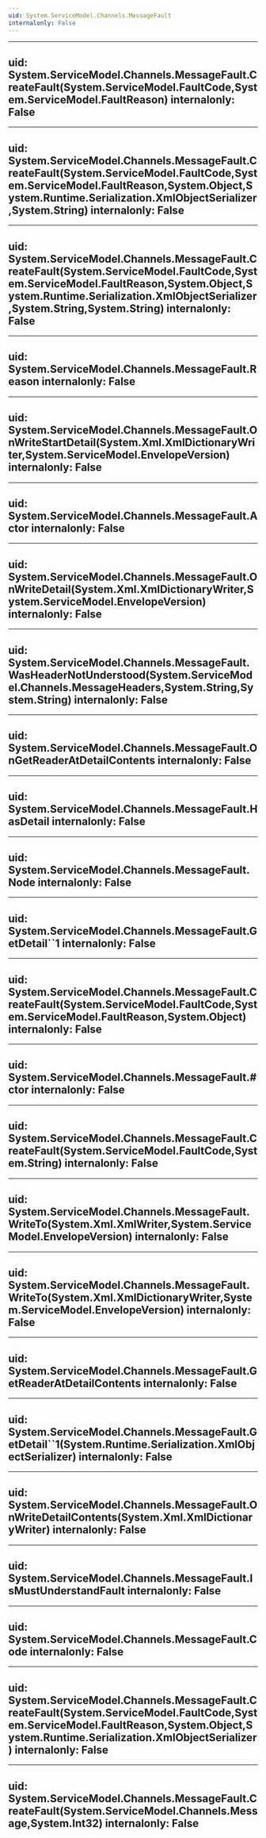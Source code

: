 ```yaml
---
uid: System.ServiceModel.Channels.MessageFault
internalonly: False
---
```


---
uid: System.ServiceModel.Channels.MessageFault.CreateFault(System.ServiceModel.FaultCode,System.ServiceModel.FaultReason)
internalonly: False
---

---
uid: System.ServiceModel.Channels.MessageFault.CreateFault(System.ServiceModel.FaultCode,System.ServiceModel.FaultReason,System.Object,System.Runtime.Serialization.XmlObjectSerializer,System.String)
internalonly: False
---

---
uid: System.ServiceModel.Channels.MessageFault.CreateFault(System.ServiceModel.FaultCode,System.ServiceModel.FaultReason,System.Object,System.Runtime.Serialization.XmlObjectSerializer,System.String,System.String)
internalonly: False
---

---
uid: System.ServiceModel.Channels.MessageFault.Reason
internalonly: False
---

---
uid: System.ServiceModel.Channels.MessageFault.OnWriteStartDetail(System.Xml.XmlDictionaryWriter,System.ServiceModel.EnvelopeVersion)
internalonly: False
---

---
uid: System.ServiceModel.Channels.MessageFault.Actor
internalonly: False
---

---
uid: System.ServiceModel.Channels.MessageFault.OnWriteDetail(System.Xml.XmlDictionaryWriter,System.ServiceModel.EnvelopeVersion)
internalonly: False
---

---
uid: System.ServiceModel.Channels.MessageFault.WasHeaderNotUnderstood(System.ServiceModel.Channels.MessageHeaders,System.String,System.String)
internalonly: False
---

---
uid: System.ServiceModel.Channels.MessageFault.OnGetReaderAtDetailContents
internalonly: False
---

---
uid: System.ServiceModel.Channels.MessageFault.HasDetail
internalonly: False
---

---
uid: System.ServiceModel.Channels.MessageFault.Node
internalonly: False
---

---
uid: System.ServiceModel.Channels.MessageFault.GetDetail``1
internalonly: False
---

---
uid: System.ServiceModel.Channels.MessageFault.CreateFault(System.ServiceModel.FaultCode,System.ServiceModel.FaultReason,System.Object)
internalonly: False
---

---
uid: System.ServiceModel.Channels.MessageFault.#ctor
internalonly: False
---

---
uid: System.ServiceModel.Channels.MessageFault.CreateFault(System.ServiceModel.FaultCode,System.String)
internalonly: False
---

---
uid: System.ServiceModel.Channels.MessageFault.WriteTo(System.Xml.XmlWriter,System.ServiceModel.EnvelopeVersion)
internalonly: False
---

---
uid: System.ServiceModel.Channels.MessageFault.WriteTo(System.Xml.XmlDictionaryWriter,System.ServiceModel.EnvelopeVersion)
internalonly: False
---

---
uid: System.ServiceModel.Channels.MessageFault.GetReaderAtDetailContents
internalonly: False
---

---
uid: System.ServiceModel.Channels.MessageFault.GetDetail``1(System.Runtime.Serialization.XmlObjectSerializer)
internalonly: False
---

---
uid: System.ServiceModel.Channels.MessageFault.OnWriteDetailContents(System.Xml.XmlDictionaryWriter)
internalonly: False
---

---
uid: System.ServiceModel.Channels.MessageFault.IsMustUnderstandFault
internalonly: False
---

---
uid: System.ServiceModel.Channels.MessageFault.Code
internalonly: False
---

---
uid: System.ServiceModel.Channels.MessageFault.CreateFault(System.ServiceModel.FaultCode,System.ServiceModel.FaultReason,System.Object,System.Runtime.Serialization.XmlObjectSerializer)
internalonly: False
---

---
uid: System.ServiceModel.Channels.MessageFault.CreateFault(System.ServiceModel.Channels.Message,System.Int32)
internalonly: False
---
